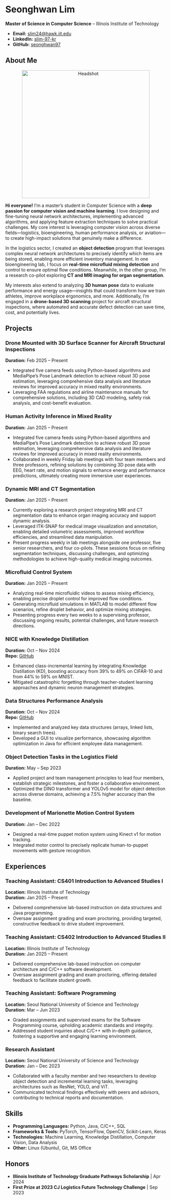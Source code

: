 # Seonghwan Lim

**Master of Science in Computer Science** – Illinois Institute of Technology  
- **Email:** [slim24@hawk.iit.edu](mailto:slim24@hawk.iit.edu)  
- **LinkedIn:** [slim-97-kr](https://www.linkedin.com/in/slim-97-kr)  
- **GitHub:** [seonghwan97](https://github.com/seonghwan97)

## About Me

<div style="text-align: center;">
  <img src="headshot.png" alt="Headshot" style="width: 400px;">
</div>

**Hi everyone!** I’m a master’s student in Computer Science with a **deep passion for computer vision and machine learning**. I love designing and fine-tuning neural network architectures, implementing advanced algorithms, and applying feature extraction techniques to solve practical challenges. My core interest is leveraging computer vision across diverse fields—logistics, bioengineering, human performance analysis, or aviation—to create high-impact solutions that genuinely make a difference.

In the logistics sector, I created an **object detection** program that leverages complex neural network architectures to precisely identify which items are being stored, enabling more efficient inventory management. In one bioengineering lab, I focus on **real-time microfluid mixing detection** and control to ensure optimal flow conditions. Meanwhile, in the other group, I’m a research co-pilot exploring **CT and MRI imaging for organ segmentation**.

My interests also extend to analyzing **3D human pose** data to evaluate performance and energy usage—insights that could transform how we train athletes, improve workplace ergonomics, and more. Additionally, I’m engaged in a **drone-based 3D scanning** project for aircraft structural inspections, where automated and accurate defect detection can save time, cost, and potentially lives.

## Projects

### Drone Mounted with 3D Surface Scanner for Aircraft Structural Inspections
**Duration:** Feb 2025 – Present  
- Integrated five camera feeds using Python-based algorithms and MediaPipe’s Pose Landmark detection to achieve robust 3D pose estimation, leveraging comprehensive data analysis and literature reviews for improved accuracy in mixed reality environments.  
- Leveraging FAA regulations and airline maintenance manuals for comprehensive solutions, including 3D CAD modeling, safety risk analysis, and cost-benefit evaluation.  

### Human Activity Inference in Mixed Reality
**Duration:** Jan 2025 – Present  
- Integrated five camera feeds using Python-based algorithms and MediaPipe’s Pose Landmark detection to achieve robust 3D pose estimation, leveraging comprehensive data analysis and literature reviews for improved accuracy in mixed reality environments.  
- Collaborated in weekly Friday lab meetings with four team members and three professors, refining solutions by combining 3D pose data with EEG, heart rate, and motion signals to enhance energy and performance predictions, ultimately creating more immersive user experiences.  

### Dynamic MRI and CT Segmentation
**Duration:** Jan 2025 – Present
- Currently exploring a research project integrating MRI and CT segmentation data to enhance organ imaging accuracy and support dynamic analysis.  
- Leveraged ITK-SNAP for medical image visualization and annotation, enabling detailed volumetric assessments, improved workflow efficiencies, and streamlined data manipulation.  
- Present progress weekly in lab meetings alongside one professor, five senior researchers, and four co-pilots. These sessions focus on refining segmentation techniques, discussing challenges, and optimizing methodologies to achieve high-quality medical imaging outcomes.  

### Microfluid Control System
**Duration:** Jan 2025 – Present
- Analyzing real-time microfluidic videos to assess mixing efficiency, enabling precise droplet control for improved flow conditions.  
- Generating microfluid simulations in MATLAB to model different flow scenarios, refine droplet behavior, and optimize mixing strategies.  
- Presenting progress every two weeks to a supervising professor, discussing ongoing results, potential challenges, and future research directions.  

### NICE with Knowledge Distillation
**Duration:** Oct – Nov 2024  
**Repo:** [GitHub](https://github.com/seonghwan97/NICE-with-KD.git)  
- Enhanced class-incremental learning by integrating Knowledge Distillation (KD), boosting accuracy from 39% to 49% on CIFAR-10 and from 44% to 59% on MNIST.  
- Mitigated catastrophic forgetting through teacher-student learning approaches and dynamic neuron management strategies.

### Data Structures Performance Analysis
**Duration:** Oct – Nov 2024  
**Repo:** [GitHub](https://github.com/seonghwan97/Data-Structure-Performance-Analysis.git)  
- Implemented and analyzed key data structures (arrays, linked lists, binary search trees).  
- Developed a GUI to visualize performance, showcasing algorithm optimization in Java for efficient employee data management.

### Object Detection Tasks in the Logistics Field
**Duration:** May – Sep 2023  
- Applied project and team management principles to lead four members, establish strategic milestones, and foster a collaborative environment.  
- Optimized the DINO transformer and YOLOv5 model for object detection across diverse domains, achieving a 7.5% higher accuracy than the baseline.

### Development of Marionette Motion Control System
**Duration:** Jan – Dec 2022  
- Designed a real-time puppet motion system using Kinect v1 for motion tracking.  
- Integrated motor control to precisely replicate human-to-puppet movements with gesture recognition.

## Experiences

### Teaching Assistant: CS401 Introduction to Advanced Studies I
**Location:** Illinois Institute of Technology  
**Duration:** Jan 2025 – Present  
- Delivered comprehensive lab-based instruction on data structures and Java programming.  
- Oversaw assignment grading and exam proctoring, providing targeted, constructive feedback to drive student improvement.

### Teaching Assistant: CS402 Introduction to Advanced Studies II
**Location:** Illinois Institute of Technology  
**Duration:** Jan 2025 – Present  
- Delivered comprehensive lab-based instruction on computer architecture and C/C++ software development.  
- Oversaw assignment grading and exam proctoring, offering detailed feedback to facilitate student growth.

### Teaching Assistant: Software Programming
**Location:** Seoul National University of Science and Technology  
**Duration:** Mar – Jun 2023  
- Graded assignments and supervised exams for the Software Programming course, upholding academic standards and integrity.  
- Addressed student inquiries about C/C++ with in-depth guidance, fostering a supportive and engaging learning environment.

### Research Assistant
**Location:** Seoul National University of Science and Technology  
**Duration:** Jan – Dec 2023  
- Collaborated with a faculty member and two researchers to develop object detection and incremental learning tasks, leveraging architectures such as ResNet, YOLO, and ViT.  
- Communicated technical findings effectively with peers and advisors, contributing to technical reports and documentation.

## Skills
- **Programming Languages:** Python, Java, C/C++, SQL  
- **Frameworks & Tools:** PyTorch, TensorFlow, OpenCV, Scikit-Learn, Keras  
- **Technologies:** Machine Learning, Knowledge Distillation, Computer Vision, Data Analysis  
- **Other:** Linux (Ubuntu), Git, MS Office

## Honors
- **Illinois Institute of Technology Graduate Pathways Scholarship** | Apr 2024  
- **First Prize at 2023 CJ Logistics Future Technology Challenge** | Sep 2023  

